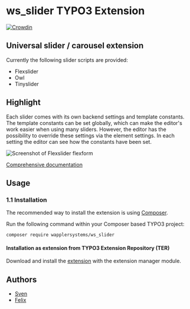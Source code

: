 # ws_slider TYPO3 Extension

[![Crowdin](https://badges.crowdin.net/typo3-extension-ws_slider/localized.svg)](https://crowdin.com/project/typo3-extension-ws_slider)


## Universal slider / carousel extension

Currently the following slider scripts are provided:

* Flexslider
* Owl
* Tinyslider

## Highlight

Each slider comes with its own backend settings and template constants. The template constants can be set globally, which can make the editor's work easier when using many sliders. However, the editor has the possibility to override these settings via the element settings. In each setting the editor can see how the constants have been set.

![Screenshot of Flexslider flexform](https://raw.githubusercontent.com/svewap/ws_slider/master/Documentation/Images/OwlSettings.png)

[Comprehensive documentation][1]

## Usage

### 1.1 Installation

The recommended way to install the extension is using [Composer][2].

Run the following command within your Composer based TYPO3 project:

```
composer require wapplersystems/ws_slider
```

#### Installation as extension from TYPO3 Extension Repository (TER)

Download and install the [extension][3] with the extension manager module.

## Authors

* [Sven](https://github.com/svewap)
* [Felix](https://github.com/FUTC-Coding)


[1]: https://docs.typo3.org/typo3cms/extensions/ws_slider/
[2]: https://getcomposer.org/
[3]: https://extensions.typo3.org/extension/ws_slider
